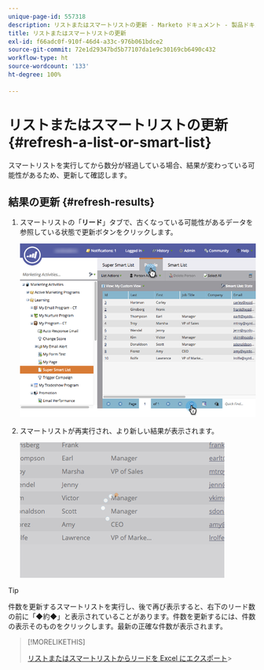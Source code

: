 ```yaml
---
unique-page-id: 557318
description: リストまたはスマートリストの更新 - Marketo ドキュメント - 製品ドキュメント
title: リストまたはスマートリストの更新
exl-id: f66adc0f-910f-46d4-a33c-976b061bdce2
source-git-commit: 72e1d29347bd5b77107da1e9c30169cb6490c432
workflow-type: ht
source-wordcount: '133'
ht-degree: 100%

---
```


# リストまたはスマートリストの更新 {#refresh-a-list-or-smart-list}

スマートリストを実行してから数分が経過している場合、結果が変わっている可能性があるため、更新して確認します。

## 結果の更新 {#refresh-results}

1. スマートリストの「**リード**」タブで、古くなっている可能性があるデータを参照している状態で更新ボタンをクリックします。

   ![](assets/refreshbutton.png)

1. スマートリストが再実行され、より新しい結果が表示されます。

   ![](assets/loadingrefresh.png)

>[!TIP]
>
>件数を更新するスマートリストを実行し、後で再び表示すると、右下のリード数の前に「◆約◆」と表示されていることがあります。件数を更新するには、件数の表示そのものをクリックします。最新の正確な件数が表示されます。

>[!MORELIKETHIS]
>
>[リストまたはスマートリストからリードを Excel にエクスポート](/help/marketo/product-docs/core-marketo-concepts/smart-lists-and-static-lists/managing-people-in-smart-lists/export-people-to-excel-from-a-list-or-smart-list.md)>
>
